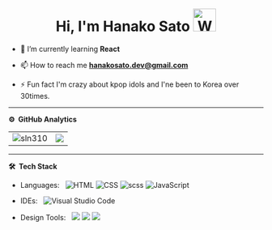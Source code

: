 <p align="center"> <h1 align="center"> Hi, I'm Hanako Sato <img src="https://raw.githubusercontent.com/nixin72/nixin72/master/wave.gif" 
         alt="Waving hand animated gif"
         height="45"
         width="45" /> </h1> </p>
<p align="center">

- 🌱 I’m currently learning **React**

- 📫 How to reach me **hanakosato.dev@gmail.com**

- ⚡ Fun fact I'm crazy about kpop idols and I'ne been to Korea over 30times.

***


**⚙️ &nbsp;GitHub Analytics**
<table style="width:100%">
  <tr>
    <td> <img src="https://github-readme-stats.vercel.app/api?username=sln310&show_icons=true&theme=dark&locale=en&hide_border=true" alt="sln310" /></td>
    <td><img src="https://github-readme-stats.vercel.app/api/top-langs/?username=sln310&theme=dark&hide_border=true&layout=compact"></td>
  </tr>
</table>


***

**🛠 &nbsp;Tech Stack**

- Languages: &nbsp;
  ![HTML](https://img.shields.io/badge/-HTML-333333?style=flat&logo=HTML5)
  ![CSS](https://img.shields.io/badge/-CSS-333333?style=flat&logo=CSS3&logoColor=1572B6)
  ![scss](https://img.shields.io/badge/-SCSS-333333?style=flat&logo=SASS)
  ![JavaScript](https://img.shields.io/badge/-JavaScript-333333?style=flat&logo=javascript)
  
- IDEs: &nbsp;
  ![Visual Studio Code](https://img.shields.io/badge/-Visual%20Studio%20Code-333333?style=flat&logo=visual-studio-code&logoColor=007ACC)
  
- Design Tools: &nbsp;
 <a href="https://www.photoshop.com/en"><img src="https://img.shields.io/badge/-Photoshop-333333?style=flat&logo=adobe%20photoshop&logoColor=2EA8FF" /></a>
  <a href="https://www.adobe.com/ca/creativecloud/business/teams.html"><img src="https://img.shields.io/badge/-Illustrator-333333?style=flat&logo=adobe%20Illustrator&logoColor=FE9A01" /></a>
<a href="https://www.figma.com"><img src="https://img.shields.io/badge/-Figma-333333?style=flat&logo=Figma&logoColor=FF7261" /></a>
  
<!-- "https://img.shields.io/badge/-Figma-333333?style=flat&logo=Figma&logoColor=FF7261" -->
